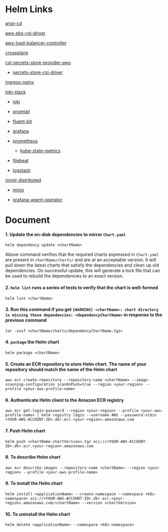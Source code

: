# Helm Links
[argo-cd](https://github.com/argoproj/argo-helm/tree/main/charts/argo-cd)

[aws-ebs-csi-driver](https://github.com/kubernetes-sigs/aws-ebs-csi-driver/tree/master/charts/aws-ebs-csi-driver)

[aws-load-balancer-controller](https://github.com/aws/eks-charts/tree/master/stable/aws-load-balancer-controller)

[crossplane](https://charts.crossplane.io/stable)

[csi-secrets-store-provider-aws](https://github.com/aws/eks-charts/tree/master/stable/csi-secrets-store-provider-aws)

* [secrets-store-csi-driver](https://github.com/kubernetes-sigs/secrets-store-csi-driver/tree/main/charts/secrets-store-csi-driver)

[ingress-nginx](https://github.com/kubernetes/ingress-nginx/tree/main/charts/ingress-nginx)

[loki-stack](https://github.com/grafana/helm-charts/tree/main/charts/loki-stack)

* [loki](https://github.com/grafana/helm-charts/tree/main/charts/loki)

* [promtail](https://github.com/grafana/helm-charts/tree/main/charts/promtail)

* [fluent-bit](https://github.com/fluent/helm-charts/tree/main/charts/fluent-bit)

* [grafana](https://github.com/grafana/helm-charts/tree/main/charts/grafana)

* [prometheus](https://github.com/prometheus-community/helm-charts/tree/main/charts/prometheus)

  * [kube-state-metrics](https://github.com/prometheus-community/helm-charts/tree/main/charts/kube-state-metrics)

* [filebeat](https://github.com/elastic/helm-charts/tree/main/filebeat)

* [logstash](https://github.com/elastic/helm-charts/tree/main/logstash)

[mimir-distributed](https://github.com/grafana/helm-charts/tree/main/charts/mimir-distributed)

* [minio](https://github.com/minio/minio/tree/master/helm/minio)

* [grafana-agent-operator](https://github.com/grafana/helm-charts/tree/main/charts/agent-operator)

# Document

#### 1. Update the on-disk dependencies to mirror `Chart.yaml`
```console
helm dependency update <chartName>
```
Above command verifies that the required charts expressed in `Chart.yaml` are present in `chartName/charts/` and are at an acceptable version. It will pull down the latest charts that satisfy the dependencies and clean up old dependencies. On successful update, this will generate a lock file that can be used to rebuild the dependencies to an exact version.
#### 2. `helm lint` runs a series of tests to verify that the chart is well-formed
```console
helm lint <chartName>
```
#### 3. Run this command if you get `[WARNING] <chartName>: chart directory is missing these dependencies: <dependencyChartName>` in response to the previous command
```console
tar -xvzf <chartName/charts/dependencyChartName.tgz>
```
#### 4. `package` the Helm chart
```console
helm package <chartName>
```
#### 5. Create an ECR repository to store Helm chart. The name of your repository should match the name of the Helm chart
```console
aws ecr create-repository --repository-name <chartName> --image-scanning-configuration scanOnPush=true --region <your-region> --profile <your-aws-profile-name>
```
#### 6. Authenticate Helm client to the Amazon ECR registry
```console
aws ecr get-login-password --region <your-region> --profile <your-aws-profile-name> | helm registry login --username AWS --password-stdin <YOUR-AWS-ACCOUNT-ID>.dkr.ecr.<your-region>.amazonaws.com
```
#### 7. Push Helm chart
```console
helm push <chartName-chartVersion>.tgz oci://<YOUR-AWS-ACCOUNT-ID>.dkr.ecr.<your-region>.amazonaws.com
```
#### 8. To describe Helm chart
```console
aws ecr describe-images --repository-name <chartName> --region <your-region> --profile <your-aws-profile-name>
```
#### 9. To install the Helm chart
```console
helm install <applicationName> --create-namespace --namespace <k8s-namespace> oci://<YOUR-AWS-ACCOUNT-ID>.dkr.ecr.<your-region>.amazonaws.com/<chartName> --version <chartVersion>
```
#### 10. To uninstall the Helm chart
```console
helm delete <applicationName> --namespace <k8s-namespace>
```
